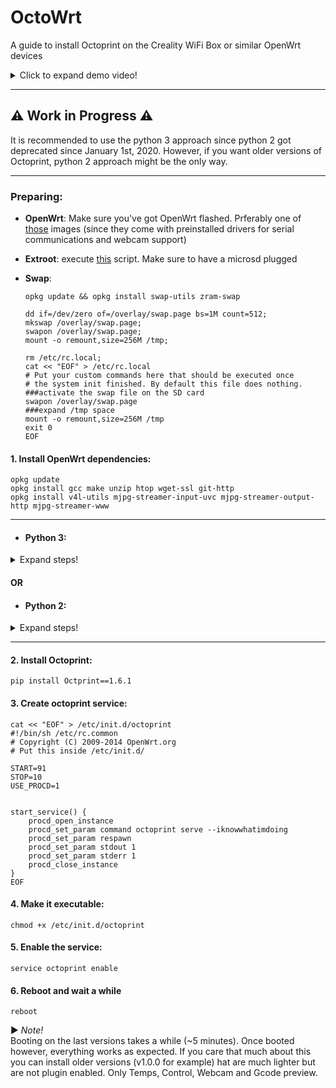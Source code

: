 # OctoWrt
A guide to install Octoprint on the Creality WiFi Box or similar OpenWrt devices

<details>
  <summary>Click to expand demo video!</summary>

https://user-images.githubusercontent.com/40600040/128418449-79f69b98-8f81-4315-b18a-8869d186eed6.mp4


 
</details>

-----------

## ⚠️ Work in Progress ⚠️

It is recommended to use the python 3 approach since python 2 got deprecated since January 1st, 2020. However, if you want older versions of Octoprint, python 2 approach might be the only way.

----------

### Preparing:
* **OpenWrt**: Make sure you've got OpenWrt flashed. Prferably one of [those](https://github.com/ihrapsa/KlipperWrt/tree/main/Firmware/OpenWrt_snapshot) images (since they come with preinstalled drivers for serial communications and webcam support)
* **Extroot**: execute [this](https://github.com/ihrapsa/KlipperWrt/blob/main/scripts/1_format_extroot.sh) script. Make sure to have a microsd plugged
* **Swap**: 

  ```
  opkg update && opkg install swap-utils zram-swap
  ```
  ```
  dd if=/dev/zero of=/overlay/swap.page bs=1M count=512;
  mkswap /overlay/swap.page;
  swapon /overlay/swap.page;
  mount -o remount,size=256M /tmp;
  ```
  ```
  rm /etc/rc.local;
  cat << "EOF" > /etc/rc.local
  # Put your custom commands here that should be executed once
  # the system init finished. By default this file does nothing.
  ###activate the swap file on the SD card  
  swapon /overlay/swap.page  
  ###expand /tmp space  
  mount -o remount,size=256M /tmp
  exit 0
  EOF
  ```

#### 1. Install OpenWrt dependencies:

```
opkg update
opkg install gcc make unzip htop wget-ssl git-http
opkg install v4l-utils mjpg-streamer-input-uvc mjpg-streamer-output-http mjpg-streamer-www
```

------------------------------

* #### Python 3:

<details>
  <summary>Expand steps!</summary>

```
opkg install python3 python3-pip python3-dev 
pip install --upgrade setuptools
```

 </details>
 
#### OR
  
* #### Python 2:

<details>
  <summary>Expand steps!</summary>
  
**v19.07.7 `distfeeds.conf`**
  * Backup original `distfeeds.conf`
```
mv /etc/opkg/distfeeds.conf /etc/opkg/distfeeds.conf_orig
```

  * Create v19 `distfeeds.conf`
```
cat << "EOF" > /etc/opkg/distfeeds.conf
src/gz openwrt_core https://downloads.openwrt.org/releases/19.07.7/targets/ramips/mt76x8/packages
src/gz openwrt_base https://downloads.openwrt.org/releases/19.07.7/packages/mipsel_24kc/base
src/gz openwrt_luci https://downloads.openwrt.org/releases/19.07.7/packages/mipsel_24kc/luci
src/gz openwrt_packages https://downloads.openwrt.org/releases/19.07.7/packages/mipsel_24kc/packages
src/gz openwrt_routing https://downloads.openwrt.org/releases/19.07.7/packages/mipsel_24kc/routing
src/gz openwrt_telephony https://downloads.openwrt.org/releases/19.07.7/packages/mipsel_24kc/telephony
EOF
```
  * Install python 2 packages
```
opkg update
opkg install python python-pip python-dev 
pip install --upgrade setuptools
```

  </details>

--------------------

#### 2. Install Octoprint:

`pip install Octprint==1.6.1`

#### 3. Create octoprint service:
```
cat << "EOF" > /etc/init.d/octoprint
#!/bin/sh /etc/rc.common
# Copyright (C) 2009-2014 OpenWrt.org
# Put this inside /etc/init.d/

START=91
STOP=10
USE_PROCD=1


start_service() {
    procd_open_instance
    procd_set_param command octoprint serve --iknowwhatimdoing
    procd_set_param respawn
    procd_set_param stdout 1
    procd_set_param stderr 1
    procd_close_instance
}
EOF
```
#### 4. Make it executable:

```
chmod +x /etc/init.d/octoprint
```
#### 5. Enable the service:

```
service octoprint enable
``` 

#### 6. Reboot and wait a while

```
reboot
```
▶️ _Note!_  
Booting on the last versions takes a while (~5 minutes). Once booted however, everything works as expected. If you care that much about this you can install older versions (v1.0.0 for example) hat are much lighter but are not plugin enabled. Only Temps, Control, Webcam and Gcode preview. 
